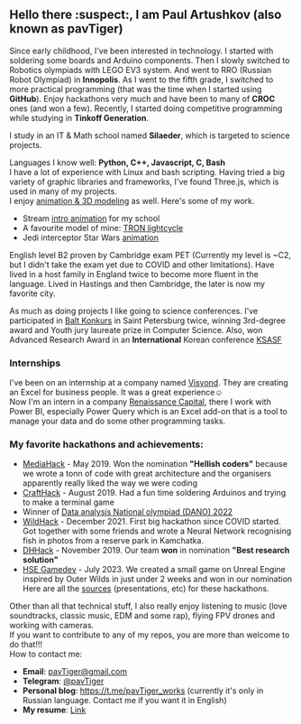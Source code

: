 ## Hello there :suspect:, I am Paul Artushkov (also known as pavTiger)
Since early childhood, I've been interested in technology. I started with soldering some boards and Arduino components. 
Then I slowly switched to Robotics olympiads with LEGO EV3 system. And went to RRO (Russian Robot Olympiad) in **Innopolis**. 
As I went to the fifth grade, I switched to more practical programming (that was the time when I started using **GitHub**). 
Enjoy hackathons very much and have been to many of **CROC** ones (and won a few). Recently, I started doing competitive programming while studying in **Tinkoff Generation**.

I study in an IT & Math school named **Silaeder**, which is targeted to science projects.

Languages I know well: **Python, C++, Javascript, C, Bash**  
I have a lot of experience with Linux and bash scripting. 
Having tried a big variety of graphic libraries and frameworks, I've found Three.js, which is used in many of my projects.  
I enjoy [animation & 3D modeling](https://www.youtube.com/playlist?list=PLcn5eK1LvnGsmkTJKvAw54Up8n7LRRUP_) as well. Here's some of my work.
* Stream [intro animation](https://youtu.be/cbWBOoIWUOQ) for my school
* A favourite model of mine: [TRON lightcycle](https://sketchfab.com/3d-models/tron-legacy-encom-786-lightcycle-89c2eba426574f53aaa9a8ee37c60495)
* Jedi interceptor Star Wars [animation](https://youtu.be/P4HUq_jLq50)

English level B2 proven by Cambridge exam PET (Currently my level is ~C2, but I didn't take the exam yet due to COVID and other limitations). Have lived in a host family in England twice to become more fluent in the language. Lived in Hastings and then Cambridge, the later is now my favorite city.

As much as doing projects I like going to science conferences. I've participated in [Balt Konkurs](https://baltkonkurs.ru) in Saint Petersburg twice, winning 3rd-degree award and Youth jury laureate prize in Computer Science.
Also, won Advanced Research Award in an **International** Korean conference [KSASF](https://www.ksa.hs.kr/Eng/Home/Sub?menuId=42)

### Internships
I've been on an internship at a company named [Visyond](https://visyond.com).
They are creating an Excel for business people. It was a great experience☺  
Now I'm an intern in a company [Renaissance Capital](https://www.rencap.com), there I work with Power BI, especially Power Query which is an Excel add-on that is a tool to manage your data and do some other programming tasks.

### My favorite hackathons and achievements:
* [MediaHack](http://mediahack.me) - May 2019. Won the nomination **"Hellish coders"** because we wrote a tonn of code with great architecture and the organisers apparently really liked the way we were coding
* [CraftHack](https://crafthack.me) - August 2019. Had a fun time soldering Arduinos and trying to make a terminal game
* Winner of [Data analysis National olympiad (DANO) 2022](https://dano.hse.ru/)
* [WildHack](https://wildhack.croc.ru) - December 2021. First big hackathon since COVID started. Got together with some friends and wrote a Neural Network recognising fish in photos from a reserve park in Kamchatka.
* [DHHack](https://dhhack.ru) - November 2019. Our team **won** in nomination **"Best research solution"**
* [HSE Gamedev](https://cs.hse.ru/se/2023/) - July 2023. We created a small game on Unreal Engine inspired by Outer Wilds in just under 2 weeks and won in our nomination  
Here are all the [sources](https://drive.google.com/drive/folders/1Y5jziR-H5-SE5bgzEbWFj7at5dIC8yY6?usp=sharing) (presentations, etc) for these hackathons.

Other than all that technical stuff, I also really enjoy listening to music (love soundtracks, classic music, EDM and some rap), flying FPV drones and working with cameras.  
If you want to contribute to any of my repos, you are more than welcome to do that!!!  
How to contact me:
* **Email**: pavTiger@gmail.com
* **Telegram**: [@pavTiger](https://t.me/pavTiger)
* **Personal blog**: https://t.me/pavTiger_works (currently it's only in Russian language. Contact me if you want it in English)
* **My resume**: [Link](https://docs.google.com/document/d/e/2PACX-1vTqA5P4KcBBP535vxbmVeITMrahfC4PNz-cJcKc2AjLCgeeW1FVpTZJ0wz0BsYO0b_TgHSRYFKeVfsT/pub)
